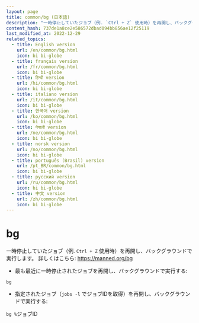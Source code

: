 ```yaml
---
layout: page
title: common/bg (日本語)
description: "一時停止していたジョブ（例. `Ctrl + Z` 使用時）を再開し、バックグラウンドで実行します。"
content_hash: 737de1a8ce2e586572dbad094bb856ae12f25119
last_modified_at: 2022-12-29
related_topics:
  - title: English version
    url: /en/common/bg.html
    icon: bi bi-globe
  - title: français version
    url: /fr/common/bg.html
    icon: bi bi-globe
  - title: हिन्दी version
    url: /hi/common/bg.html
    icon: bi bi-globe
  - title: italiano version
    url: /it/common/bg.html
    icon: bi bi-globe
  - title: 한국어 version
    url: /ko/common/bg.html
    icon: bi bi-globe
  - title: नेपाली version
    url: /ne/common/bg.html
    icon: bi bi-globe
  - title: norsk version
    url: /no/common/bg.html
    icon: bi bi-globe
  - title: português (Brasil) version
    url: /pt_BR/common/bg.html
    icon: bi bi-globe
  - title: русский version
    url: /ru/common/bg.html
    icon: bi bi-globe
  - title: 中文 version
    url: /zh/common/bg.html
    icon: bi bi-globe
---
```

# bg

一時停止していたジョブ（例. `Ctrl + Z` 使用時）を再開し、バックグラウンドで実行します。
詳しくはこちら: <https://manned.org/bg>

- 最も最近に一時停止されたジョブを再開し、バックグラウンドで実行する:

`bg`

- 指定されたジョブ（`jobs -l` でジョブIDを取得）を再開し、バックグラウンドで実行する:

`bg %`<span class="tldr-var badge badge-pill bg-dark-lm bg-white-dm text-white-lm text-dark-dm font-weight-bold">ジョブID</span>
